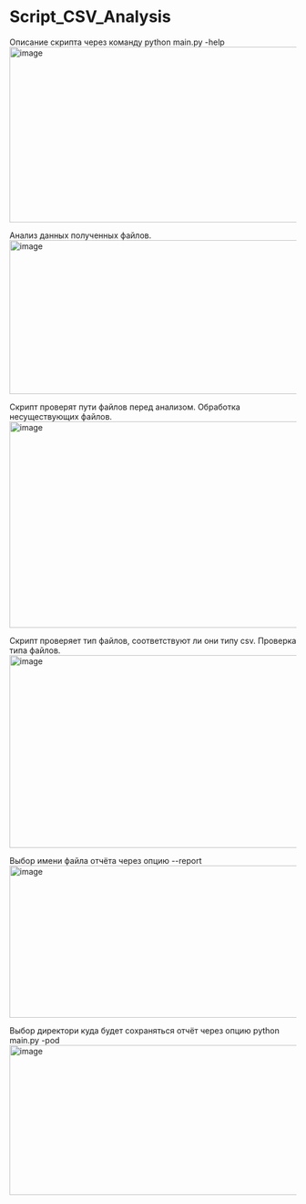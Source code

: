 # Script_CSV_Analysis

Описание скрипта через команду python main.py -help
<img width="1890" height="308" alt="image" src="https://github.com/user-attachments/assets/dac7d8de-b455-471a-b384-0f2de8f2b43c" />

Анализ данных полученных файлов.
<img width="1284" height="270" alt="image" src="https://github.com/user-attachments/assets/d970dc44-adfa-4ebb-b885-e87c73bf3661" />

Скрипт проверят пути файлов перед анализом. Обработка несуществующих файлов.
<img width="1409" height="362" alt="image" src="https://github.com/user-attachments/assets/d2af1662-f1e6-4fb5-ae93-435a1383eb51" />

Скрипт проверяет тип файлов, соответствуют ли они типу csv. Проверка типа файлов.
<img width="1657" height="338" alt="image" src="https://github.com/user-attachments/assets/b632fbd3-8eda-43d7-a7ae-92356a103ff2" />

Выбор имени файла отчёта через опцию --report
<img width="1619" height="267" alt="image" src="https://github.com/user-attachments/assets/d932f561-066e-4c62-87cd-bb8fd98b91bb" />

Выбор директори куда будет сохраняться отчёт через опцию python main.py -pod
<img width="1705" height="263" alt="image" src="https://github.com/user-attachments/assets/08556b40-8f4a-48fc-939d-8b9b23da1143" />





